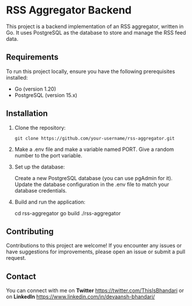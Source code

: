 # RSS Aggregator Backend

This project is a backend implementation of an RSS aggregator, written in Go. It uses PostgreSQL as the database to store and manage the RSS feed data.

## Requirements

To run this project locally, ensure you have the following prerequisites installed:

- Go (version 1.20)
- PostgreSQL (version 15.x)

## Installation

1. Clone the repository:

   ```shell
   git clone https://github.com/your-username/rss-aggregator.git

2. Make a .env file and make a variable named PORT. Give a random number to the port variable.

3. Set up the database:

   Create a new PostgreSQL database (you can use pgAdmin for it).
   Update the database configuration in the .env file to match your database credentials.

4. Build and run the application:

   cd rss-aggregator
   go build
   ./rss-aggregator

## Contributing

  Contributions to this project are welcome! If you encounter any issues or have suggestions for 
  improvements, please open an issue or submit a pull request.

## Contact

  You can connect with me on **Twitter** <span style="color:blue;">https://twitter.com/ThisIsBhandari</span> or on **LinkedIn** <span style="color:blue;">https://www.linkedin.com/in/devaansh-bhandari/</span>
